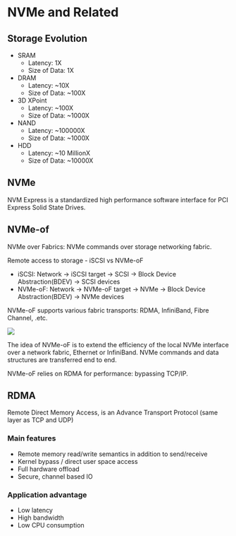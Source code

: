 # NVMe and Related


## Storage Evolution
- SRAM
    - Latency: 1X
    - Size of Data: 1X
- DRAM
    - Latency: ~10X
    - Size of Data: ~100X
- 3D XPoint
    - Latency: ~100X
    - Size of Data: ~1000X
- NAND
    - Latency: ~100000X
    - Size of Data: ~1000X
- HDD
    - Latency: ~10 MillionX
    - Size of Data: ~10000X

## NVMe
NVM Express is a standardized high performance software interface for PCI Express Solid State Drives.

## NVMe-of
NVMe over Fabrics: NVMe commands over storage networking fabric.

Remote access to storage - iSCSI vs NVMe-oF
- iSCSI: Network -> iSCSI target -> SCSI -> Block Device Abstraction(BDEV) -> SCSI devices
- NVMe-oF: Network -> NVMe-oF target -> NVMe -> Block Device Abstraction(BDEV) -> NVMe devices

NVMe-oF supports various fabric transports: RDMA, InfiniBand, Fibre Channel, .etc.

![](/images/nvme-of-performance.png)

The idea of NVMe-oF is to extend the efficiency of the local NVMe interface over a network fabric, Ethernet or InfiniBand. NVMe commands and data structures are transferred end to end.

NVMe-oF relies on RDMA for performance: bypassing TCP/IP.

## RDMA

Remote Direct Memory Access, is an Advance Transport Protocol (same layer as TCP and UDP)

### Main features
- Remote memory read/write semantics in addition to send/receive
- Kernel bypass / direct user space access
- Full hardware offload
- Secure, channel based IO
  
### Application advantage
- Low latency
- High bandwidth
- Low CPU consumption
